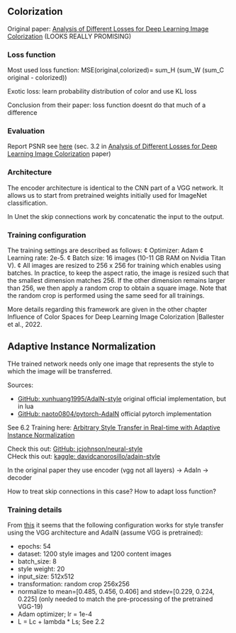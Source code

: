 ## Colorization

Original paper: [Analysis of Different Losses for Deep Learning Image Colorization](https://arxiv.org/pdf/2204.02980.pdf) (LOOKS REALLY PROMISING)

### Loss function

Most used loss function: MSE(original,colorized)= sum_H (sum_W (sum_C original - colorized))

Exotic loss: learn probability distribution of color and use KL loss

Conclusion from their paper: loss function doesnt do that much of a difference

### Evaluation

Report PSNR see [here](https://lightning.ai/docs/torchmetrics/stable/image/peak_signal_noise_ratio.html) (sec. 3.2 in [Analysis of Different Losses for Deep Learning Image Colorization](https://arxiv.org/pdf/2204.02980.pdf) paper)

### Architecture

The encoder architecture is identical to the CNN part of a VGG network. It allows us to start from pretrained weights initially used for ImageNet classification.

In Unet the skip connections work by concatenatic the input to the output.

### Training configuration

The training settings are described as follows:
¢ Optimizer: Adam
¢ Learning rate: 2e-5.
¢ Batch size: 16 images (10-11 GB RAM on Nvidia Titan V).
¢ All images are resized to 256 x 256 for training which enables using batches. In practice, to keep the aspect ratio, the image is resized such that the smallest dimension matches 256. If the other dimension remains larger than 256, we then apply a random crop to obtain a square image. Note that the random crop is performed using the same seed for all trainings.

More details regarding this framework are given in the other chapter Influence of Color Spaces for Deep Learning Image Colorization |Ballester et al., 2022.

## Adaptive Instance Normalization

THe trained network needs only one image that represents the style to which the image will be transferred.

Sources:
- [GitHub: xunhuang1995/AdaIN-style](https://github.com/xunhuang1995/AdaIN-style) original official implementation, but in lua
- [GitHub: naoto0804/pytorch-AdaIN](https://github.com/naoto0804/pytorch-AdaIN) official pytorch implementation


See 6.2 Training here: [Arbitrary Style Transfer in Real-time with Adaptive Instance Normalization](https://arxiv.org/abs/1703.06868)

Check this out: [GitHub: jcjohnson/neural-style](https://github.com/jcjohnson/neural-style) \
CHeck this out: [kaggle: davidcanorosillo/adain-style](https://www.kaggle.com/code/davidcanorosillo/adain-style)

In the original paper they use encoder (vgg not all layers) -> AdaIn -> decoder 

How to treat skip connections in this case?
How to adapt loss function?

### Training details

From [this](https://web.eecs.umich.edu/~justincj/teaching/eecs442/projects/WI2021/pdfs/055.pdf) it seems that the following configuration works for style transfer using the VGG architecture and AdaIN (assume VGG is pretrained):

- epochs: 54
- dataset: 1200 style images and 1200 content images
- batch_size: 8
- style weight: 20
- input_size: 512x512
- transformation: random crop 256x256
- normalize to mean=[0.485, 0.456, 0.406] and stdev=[0.229,
  0.224, 0.225] (only needed to match the pre-processing of the pretrained VGG-19)
- Adam optimizer; lr = 1e-4
- L = Lc + lambda \* Ls; See 2.2
